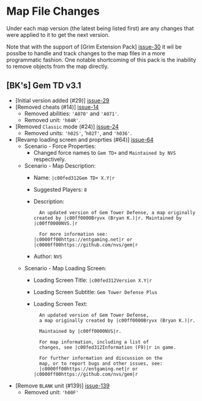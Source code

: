 # Map File Changes

Under each map version (the latest being listed first) are any changes that
were applied to it to get the next version.

Note that with the support of [Grim Extension Pack] [issue-30] it wil be
posslbe to handle and track changes to the map files in a more programmatic
fashion.  One notable shortcoming of this pack is the inability to remove
objects from the map directly.

## [BK's] Gem TD v3.1
- [Initial version added (#29)] [issue-29]
- [Removed cheats (#14)] [issue-14]
    * Removed abilities: `'A070'` and `'A071'`.
    * Removed unit: `'h04R'`.
- [Removed `Classic` mode (#24)] [issue-24]
    * Removed units: `'h02S'`, '`h02T'`, and `'h036'`.
- [Revamp loading screen and proprties (#64)] [issue-64]
    * Scenario - Force Properties:
        - Changed force names to `Gem TD+` and `Maintained by NVS`
          respectively.
    * Scenario - Map Description:
        - Name: `|c00fed312Gem TD+ X.Y|r`
        - Suggested Players: `8`
        - Description:

                An updated version of Gem Tower Defense, a map originally created by |c00ff0000Bryvx (Bryan K.)|r. Maintained by |c00ff0000NVS.|r

                For more information see: |c0000ff00https://entgaming.net|r or |c0000ff00https://github.com/nvs/gem|r
        - Author: `NVS`
    * Scenario - Map Loading Screen:
        - Loading Screen Title: `|c00fed312Version X.Y|r`
        - Loading Screen Subtitle: `Gem Tower Defense Plus`
        - Loading Screen Text:

                An updated version of Gem Tower Defense,
                a map originally created by |c00ff0000Bryvx (Bryan K.)|r.

                Maintained by |c00ff0000NVS|r.

                For map information, including a list of
                changes, see |c00fed312Information (F9)|r in game.

                For further information and discussion on the
                map, or to report bugs and other issues, see:
                |c0000ff00https://entgaming.net|r or |c0000ff00https://github.com/nvs/gem|r

- [Remove `BLANK` unit (#139)] [issue-139]
    * Removed unit: `'h00F'`

[issue-14]: https://github.com/nvs/gem/issues/14
[issue-24]: https://github.com/nvs/gem/issues/24
[issue-29]: https://github.com/nvs/gem/issues/29
[issue-30]: https://github.com/nvs/gem/issues/30
[issue-64]: https://github.com/nvs/gem/issues/64
[issue-139]: https://github.com/nvs/gem/issues/139

